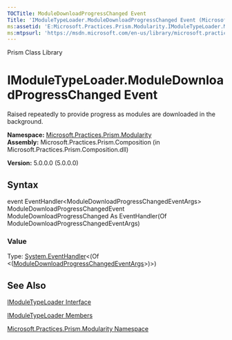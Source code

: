 ```yaml
---
TOCTitle: ModuleDownloadProgressChanged Event
Title: 'IModuleTypeLoader.ModuleDownloadProgressChanged Event (Microsoft.Practices.Prism.Modularity)'
ms:assetid: 'E:Microsoft.Practices.Prism.Modularity.IModuleTypeLoader.ModuleDownloadProgressChanged'
ms:mtpsurl: 'https://msdn.microsoft.com/en-us/library/microsoft.practices.prism.modularity.imoduletypeloader.moduledownloadprogresschanged(v=pandp.50)'
---
```


Prism Class Library

IModuleTypeLoader.ModuleDownloadProgressChanged Event
=========================================================

Raised repeatedly to provide progress as modules are downloaded in the background.

**Namespace:** [Microsoft.Practices.Prism.Modularity](https://msdn.microsoft.com/library/microsoft.practices.prism.modularity)
**Assembly:** Microsoft.Practices.Prism.Composition (in Microsoft.Practices.Prism.Composition.dll)

**Version:** 5.0.0.0 (5.0.0.0)

## Syntax


event EventHandler&lt;ModuleDownloadProgressChangedEventArgs&gt; ModuleDownloadProgressChangedEvent ModuleDownloadProgressChanged As EventHandler(Of ModuleDownloadProgressChangedEventArgs)
### Value

Type: [System.EventHandler](http://msdn.microsoft.com/en-us/library/db0etb8x)&lt;(Of &lt;([ModuleDownloadProgressChangedEventArgs](https://msdn.microsoft.com/library/microsoft.practices.prism.modularity.moduledownloadprogresschangedeventargs)&gt;)&gt;)

See Also
--------


[IModuleTypeLoader Interface](https://msdn.microsoft.com/library/microsoft.practices.prism.modularity.imoduletypeloader)

[IModuleTypeLoader Members](https://msdn.microsoft.com/allmembers.t:microsoft.practices.prism.modularity.imoduletypeloader)

[Microsoft.Practices.Prism.Modularity Namespace](https://msdn.microsoft.com/library/microsoft.practices.prism.modularity)
